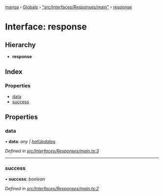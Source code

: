 [manga](../README.md) › [Globals](../globals.md) › ["src/Interfaces/Responses/main"](../modules/_src_interfaces_responses_main_.md) › [response](_src_interfaces_responses_main_.response.md)

# Interface: response

## Hierarchy

* **response**

## Index

### Properties

* [data](_src_interfaces_responses_main_.response.md#data)
* [success](_src_interfaces_responses_main_.response.md#success)

## Properties

###  data

• **data**: *any | [hotUpdates](_src_interfaces_responses_main_.hotupdates.md)*

*Defined in [src/Interfaces/Responses/main.ts:3](https://github.com/tushar1210/manga-node/blob/b7b4735/src/Interfaces/Responses/main.ts#L3)*

___

###  success

• **success**: *boolean*

*Defined in [src/Interfaces/Responses/main.ts:2](https://github.com/tushar1210/manga-node/blob/b7b4735/src/Interfaces/Responses/main.ts#L2)*
